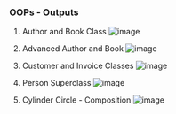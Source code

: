 ### OOPs - Outputs

1) Author and Book Class
  ![image](https://github.com/user-attachments/assets/6b69f4a4-7422-4b2d-8630-fffd9132fac5)

2) Advanced Author and Book
  ![image](https://github.com/user-attachments/assets/4b4d77bf-c7d4-4358-9081-1168d6fc3746)

3) Customer and Invoice Classes
 ![image](https://github.com/user-attachments/assets/067297ed-4d6d-458b-9f8e-ca2863446a2d)

4) Person Superclass
  ![image](https://github.com/user-attachments/assets/c8e55035-d24b-4033-a87d-8cfa5b8f8898)

5) Cylinder Circle - Composition
  ![image](https://github.com/user-attachments/assets/6487b79b-2bb8-48e9-b678-72a6dd493079)




